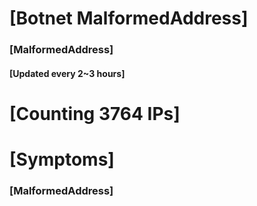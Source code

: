 # [Botnet MalformedAddress]
### [MalformedAddress]
#### [Updated every 2~3 hours]

# [Counting 3764 IPs]

# [Symptoms] 
###   [MalformedAddress]
